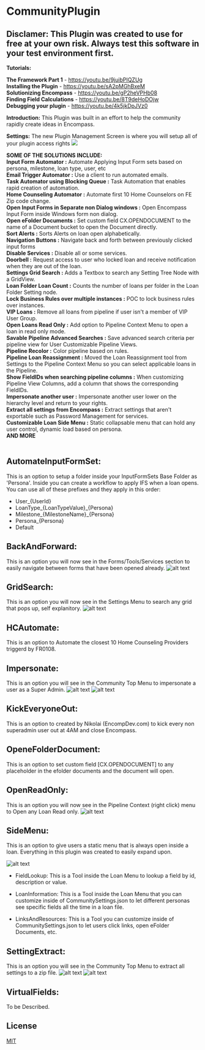 # CommunityPlugin


## Disclamer: This Plugin was created to use for free at your own risk. Always test this software in your test environment first.

**Tutorials:**

**The Framework Part 1** - https://youtu.be/9juibPIQZUg <br>
**Installing the Plugin** - https://youtu.be/sA2pMGhBxeM <br>
**Solutionizing Encompass** - https://youtu.be/gP2heVPHb08 <br>
**Finding Field Calculations** - https://youtu.be/8T9deHoDOjw <br>
**Debugging your plugin** - https://youtu.be/4k5jkDpJVz0 <br>

**Introduction:** This Plugin was built in an effort to help the community rapidly create ideas in Encompass. 

**Settings:** The new Plugin Management Screen is where you will setup all of your plugin access rights
<img src="https://media-exp1.licdn.com/dms/image/C4E22AQHUm8v-2GTklQ/feedshare-shrink_2048_1536-alternative/0?e=1602115200&v=beta&t=d5buVutAPDerz2xOmSyBuL4okXsLMjLJxDPw00_jIUU"> <br>

**SOME OF THE SOLUTIONS INCLUDE:**<br>
**Input Form Automator :** Automate Applying Input Form sets based on persona, milestone, loan type, user, etc<br>
**Email Trigger Automator :** Use a client to run automated emails.<br>
**Task Automator using Blocking Queue :** Task Automation that enables rapid creation of automation.<br>
**Home Counseling Automator :** Automate first 10 Home Counselors on FE Zip code change.<br>
**Open Input Forms in Separate non Dialog windows :** Open Encompass Input Form inside Windows form non dialog. <br>
**Open eFolder Documents :** Set custom field CX.OPENDOCUMENT to the name of a Document bucket to open the Document directly.<br>
**Sort Alerts :** Sorts Alerts on loan open alphabetically.<br>
**Navigation Buttons :** Navigate back and forth between previously clicked input forms <br>
**Disable Services :** Disable all or some services.<br>
**Doorbell :** Request access to user who locked loan and receive notification when they are out of the loan.<br>
**Settings Grid Search :** Adds a Textbox to search any Setting Tree Node with a GridView.<br>
**Loan Folder Loan Count :** Counts the number of loans per folder in the Loan Folder Setting node.<br>
**Lock Business Rules over multiple instances :** POC to lock business rules over instances.<br>
**VIP Loans :** Remove all loans from pipeline if user isn't a member of VIP User Group.<br>
**Open Loans Read Only :** Add option to Pipeline Context Menu to open a loan in read only mode.<br>
**Savable Pipeline Advanced Searches :** Save advanced search criteria per pipeline view for User Customizable Pipeline Views. <br>
**Pipeline Recolor :** Color pipeline based on rules.<br>
**Pipeline Loan Reassignment :** Moved the Loan Reassignment tool from Settings to the Pipeline Context Menu so you can select applicable loans in the Pipeline.<br>
**Show FieldIDs when searching pipeline columns :** When customizing Pipeline View Columns, add a column that shows the corresponding FieldIDs.<br>
**Impersonate another user :** Impersonate another user lower on the hierarchy level and return to your rights.<br>
**Extract all settings from Encompass :** Extract settings that aren't exportable such as Password Management for services.<br>
**Customizable Loan Side Menu :** Static collapsable menu that can hold any user control, dynamic load based on persona.<br>
**AND MORE**<br><br>

## AutomateInputFormSet: 
This is an option to setup a folder inside your InputFormSets Base Folder as 'Persona'. Inside you can create a workflow to apply IFS when a loan opens. You can use all of these prefixes and they apply in this order: 
- User_{UserId}
- LoanType_{LoanTypeValue}_{Persona}
- Milestone_{MilestoneName}_{Persona}
- Persona_{Persona}
- Default

## BackAndForward: 
This is an option you will now see in the Forms/Tools/Services section to easily navigate between forms that have been opened already.
![alt text](Navigation.PNG)

## GridSearch: 
This is an option you will now see in the Settings Menu to search any grid that pops up, self explanitory.
![alt text](GridSearch.PNG)

## HCAutomate: 
This is an option to Automate the closest 10 Home Counseling Providers triggerd by FR0108.


## Impersonate: 
This is an option you will see in the Community Top Menu to impersonate a user as a Super Admin.
![alt text](TopMenu.png)
![alt text](Impersonate.png)

## KickEveryoneOut: 
This is an option to created by Nikolai (EncompDev.com) to kick every non superadmin user out at 4AM and close Encompass.


## OpeneFolderDocument: 
This is an option to set custom field [CX.OPENDOCUMENT] to any placeholder in the efolder documents and the document will open.

## OpenReadOnly: 
This is an option you will now see in the Pipeline Context (right click) menu to Open any Loan Read only.
![alt text](readonly.png)


## SideMenu: 
This is an option to give users a static menu that is always open inside a loan. Everything in this plugin was created to easily expand
upon.

![alt text](SideMenu.PNG)

-  FieldLookup: 
This is a Tool inside the Loan Menu to lookup a field by id, description or value.

-  LoanInformation: 
This is a Tool inside the Loan Menu that you can customize inside of CommunitySettings.json to let different personas see specific fields all the time in a loan file.

- LinksAndResources: 
This is a Tool you can customize inside of CommunitySettings.json to let users click links, open eFolder Documents, etc.

## SettingExtract: 
This is an option you will see in the Community Top Menu to extract all settings to a zip file.
![alt text](TopMenu.png)
![alt text](Settings.png)

## VirtualFields: 
To be Described.



## License
[MIT](https://choosealicense.com/licenses/mit/)
